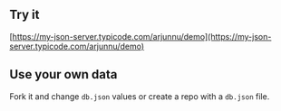 ## Try it

[https://my-json-server.typicode.com/arjunnu/demo](https://my-json-server.typicode.com/arjunnu/demo)

## Use your own data

Fork it and change `db.json` values or create a repo with a `db.json` file.
